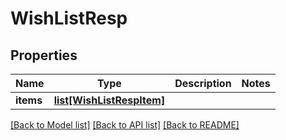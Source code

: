 # WishListResp

## Properties
Name | Type | Description | Notes
------------ | ------------- | ------------- | -------------
**items** | [**list[WishListRespItem]**](WishListRespItem.md) |  | 

[[Back to Model list]](../README.md#documentation-for-models) [[Back to API list]](../README.md#documentation-for-api-endpoints) [[Back to README]](../README.md)

